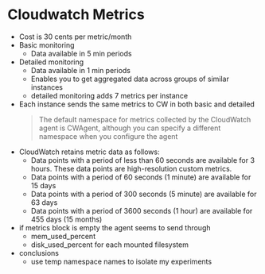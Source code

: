 # Cloudwatch Metrics

* Cost is 30 cents per metric/month
* Basic monitoring
	* Data available in 5 min periods
* Detailed monitoring
	* Data available in 1 min periods
	* Enables you to get aggregated data across groups of similar instances
	* detailed monitoring adds 7 metrics per instance
* Each instance sends the same metrics to CW in both basic and detailed
	> The default namespace for metrics collected by the CloudWatch agent is
	> CWAgent, although you can specify a different namespace when you configure
	> the agent
* CloudWatch retains metric data as follows:
    * Data points with a period of less than 60 seconds are available for 3
      hours. These data points are high-resolution custom metrics.
    * Data points with a period of 60 seconds (1 minute) are available for 15 days
    * Data points with a period of 300 seconds (5 minute) are available for 63 days
    * Data points with a period of 3600 seconds (1 hour) are available for 455 days (15 months)
* if metrics block is empty the agent seems to send through
	* mem_used_percent
	* disk_used_percent for each mounted filesystem
* conclusions
	* use temp namespace names to isolate my experiments
